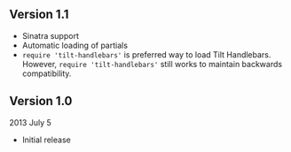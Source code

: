 Version 1.1
-----------
* Sinatra support
* Automatic loading of partials
* `require 'tilt-handlebars'` is preferred way to load Tilt Handlebars. However, `require 'tilt-handlebars'` still works to maintain backwards compatibility.


Version 1.0
-----------
2013 July 5

* Initial release
